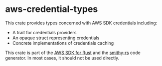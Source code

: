 # aws-credential-types

This crate provides types concerned with AWS SDK credentials including:
* A trait for credentials providers
* An opaque struct representing credentials
* Concrete implementations of credentials caching

<!-- anchor_start:footer -->
This crate is part of the [AWS SDK for Rust](https://awslabs.github.io/aws-sdk-rust/) and the [smithy-rs](https://github.com/awslabs/smithy-rs) code generator. In most cases, it should not be used directly.
<!-- anchor_end:footer -->

